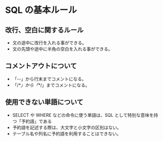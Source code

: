 # SQL の基本ルール

## 改行、空白に関するルール

- 文の途中に改行を入れる事ができる。
- 文の先頭や途中に半角の空白を入れる事ができる。

## コメントアウトについて

- 「--」から行末までコメントになる。
- 「/_\*」から「\*_/」までコメントになる。

## 使用できない単語について

- SELECT や WHERE などの命令に使う単語は、SQL として特別な意味を持つ「予約語」である
- 予約語を記述する際は、大文字と小文字の区別はない。
- テーブル名や列名に予約語を利用することはできない。
